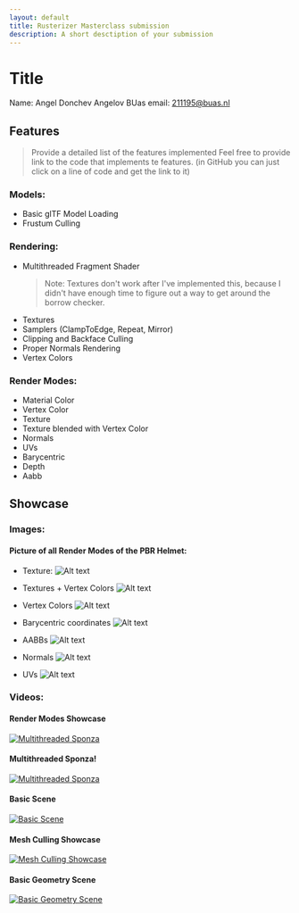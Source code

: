 ```yaml
---
layout: default
title: Rusterizer Masterclass submission
description: A short desctiption of your submission
---
```


# Title
Name: Angel Donchev Angelov
BUas email: 211195@buas.nl

## Features
> Provide a detailed list of the features implemented
> Feel free to provide link to the code that implements te features. (in GitHub you can just click on a line of code and get the link to it)

### Models:
+ Basic glTF Model Loading
+ Frustum Culling

### Rendering:
+ Multithreaded Fragment Shader
    > Note: Textures don't work after I've implemented this, because I didn't have enough time to figure out a way to get around the borrow checker.
+ Textures
+ Samplers (ClampToEdge, Repeat, Mirror)
+ Clipping and Backface Culling
+ Proper Normals Rendering
+ Vertex Colors

### Render Modes:
+ Material Color
+ Vertex Color
+ Texture
+ Texture blended with Vertex Color
+ Normals
+ UVs
+ Barycentric
+ Depth
+ Aabb

## Showcase

### Images:
#### Picture of all Render Modes of the PBR Helmet:

- Texture:
![Alt text](images/1.png "Title")

- Textures + Vertex Colors
![Alt text](images/2.png "Title")

- Vertex Colors
![Alt text](images/3.png "Title")

- Barycentric coordinates
![Alt text](images/4.png "Title")

- AABBs
![Alt text](images/6.png "Title")

- Normals
![Alt text](images/7.png "Title")

- UVs
![Alt text](images/8.png "Title")


### Videos:
#### Render Modes Showcase
[![Multithreaded Sponza](https://img.youtube.com/vi/o31TKl1d6Gg/0.jpg)](https://www.youtube.com/watch?v=o31TKl1d6Gg)

#### Multithreaded Sponza!
[![Multithreaded Sponza](https://img.youtube.com/vi/g_PNMaMaNic/0.jpg)](https://www.youtube.com/watch?v=g_PNMaMaNic)

#### Basic Scene
[![Basic Scene](https://img.youtube.com/vi/NC4Nr3Xmaek/0.jpg)](https://www.youtube.com/watch?v=NC4Nr3Xmaek)

#### Mesh Culling Showcase
[![Mesh Culling Showcase](https://img.youtube.com/vi/6PpseymY0Co/0.jpg)](https://www.youtube.com/watch?v=6PpseymY0Co)

#### Basic Geometry Scene
[![Basic Geometry Scene](https://img.youtube.com/vi/jjGyO_B1gR4/0.jpg)](https://www.youtube.com/watch?v=jjGyO_B1gR4)

